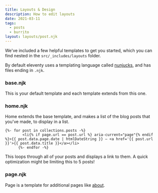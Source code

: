 ```yaml
---
title: Layouts & Design
description: How to edit layouts
date: 2021-03-11
tags:
  - posts
  - burrito
layout: layouts/post.njk
---
```


We've included a few helpful templates to get you started, which you can find nested in the `src/_includes/layouts` folder. 

By default eleventy uses a templating language called [nunjucks](https://mozilla.github.io/nunjucks/), and has files ending in `.njk`.

### base.njk

This is your default template and each template extends from this one.

### home.njk

Home extends the base template, and makes a list of the blog posts that you've made, to display in a list.

```
{%- for post in collections.posts -%}
        <li{% if page.url == post.url %} aria-current="page"{% endif %}>{{ post.data.page.date | htmlDateString }} — <a href='{{ post.url }}'>{{ post.data.title }}</a></li>
      {%- endfor -%}
```

This loops through all of your posts and displays a link to them. A quick optimization might be limiting this to 5 posts!

### page.njk

Page is a template for additional pages like [about](/about). 